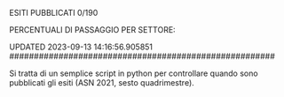 ESITI PUBBLICATI 0/190 

PERCENTUALI DI PASSAGGIO PER SETTORE:

UPDATED 2023-09-13 14:16:56.905851
###################################################### 

Si tratta di un semplice script in python per controllare quando sono pubblicati gli esiti (ASN 2021, sesto quadrimestre).

